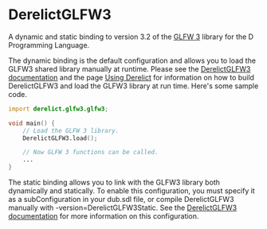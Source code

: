 DerelictGLFW3
=============

A dynamic and static binding to version 3.2 of the [GLFW 3][1] library for the D Programming Language.

The dynamic binding is the default configuration and allows you to load the GLFW3 shared library manually at runtime. Please see the [DerelictGLFW3 documentation][2] and the page [Using Derelict][3] for information on how to build DerelictGLFW3 and load the GLFW3 library at run time. Here's some sample code.

```D
import derelict.glfw3.glfw3;

void main() {
    // Load the GLFW 3 library.
    DerelictGLFW3.load();

    // Now GLFW 3 functions can be called.
    ...
}
```

The static binding allows you to link with the GLFW3 library both dynamically and statically. To enable this configuration, you must specify it as a subConfiguration in your dub.sdl file, or compile DerelictGLFW3 manually with -version=DerelictGLFW3Static. See the [DerelictGLFW3 documentation][4] for more information on this configuration.

[1]: http://www.glfw.org/
[2]: https://derelictorg.github.io/packages/glfw3.html
[3]: https://derelictorg.github.io/using.html
[4]: https://derelictorg.github.io/packages/glfw3.html#statbind